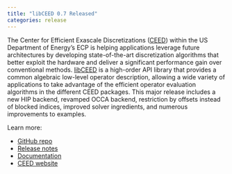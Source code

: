 ```yaml
---
title: "libCEED 0.7 Released"
categories: release
---
```


The Center for Efficient Exascale Discretizations ([CEED](https://github.com/CEED)) within the US Department of Energy’s ECP is helping applications leverage future architectures by developing state-of-the-art discretization algorithms that better exploit the hardware and deliver a significant performance gain over conventional methods. [libCEED](https://github.com/CEED/libCEED) is a high-order API library that provides a common algebraic low-level operator description, allowing a wide variety of applications to take advantage of the efficient operator evaluation algorithms in the different CEED packages. This major release includes a new HIP backend, revamped OCCA backend, restriction by offsets instead of blocked indices, improved solver ingredients, and numerous improvements to examples.

Learn more:
- [GitHub repo](https://github.com/CEED/libCEED)
- [Release notes](https://github.com/CEED/libCEED/releases/tag/v0.7)
- [Documentation](https://libceed.readthedocs.io/en/latest/)
- [CEED website](https://ceed.exascaleproject.org/)
